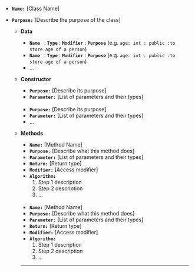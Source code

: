 - **`Name:`** [Class Name]
- **`Purpose:`** [Describe the purpose of the class]

    - **Data**

        - **`Name `** : **`Type`** : **`Modifier`** : **`Purpose`** (e.g. `age: int : public :to store age of a person`)
        - **`Name `** : **`Type`** : **`Modifier`** : **`Purpose`** (e.g. `age: int : public :to store age of a person`)
        - ...

    - **Constructor**

        - **`Purpose:`** [Describe its purpose]
        - **`Parameter:`** [List of parameters and their types]
        <br><br>
        - **`Purpose:`** [Describe its purpose]
        - **`Parameter:`** [List of parameters and their types]
        - ...

    - **Methods**

        - **`Name:`** [Method Name]
        - **`Purpose:`** [Describe what this method does]
        - **`Parameter:`** [List of parameters and their types]
        - **`Return:`** [Return type]
        - **`Modifier:`** [Access modifier]
        - **`Algorithm:`**
            1. Step 1 description
            2. Step 2 description
            3. ...
        <br><br>
        - **`Name:`** [Method Name]
        - **`Purpose:`** [Describe what this method does]
        - **`Parameter:`** [List of parameters and their types]
        - **`Return:`** [Return type]
        - **`Modifier:`** [Access modifier]
        - **`Algorithm:`**
            1. Step 1 description
            2. Step 2 description
            3. ...
        ----